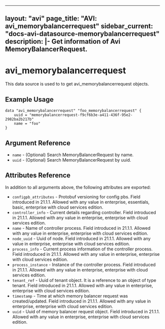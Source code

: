 <!--
    Copyright 2021 VMware, Inc.
    SPDX-License-Identifier: Mozilla Public License 2.0
-->
---
layout: "avi"
page_title: "AVI: avi_memorybalancerrequest"
sidebar_current: "docs-avi-datasource-memorybalancerrequest"
description: |-
  Get information of Avi MemoryBalancerRequest.
---

# avi_memorybalancerrequest

This data source is used to to get avi_memorybalancerrequest objects.

## Example Usage

```hcl
data "avi_memorybalancerrequest" "foo_memorybalancerrequest" {
    uuid = "memorybalancerrequest-f9cf6b3e-a411-436f-95e2-2982ba2b217b"
    name = "foo"
}
```

## Argument Reference

* `name` - (Optional) Search MemoryBalancerRequest by name.
* `uuid` - (Optional) Search MemoryBalancerRequest by uuid.

## Attributes Reference

In addition to all arguments above, the following attributes are exported:

* `configpb_attributes` - Protobuf versioning for config pbs. Field introduced in 21.1.1. Allowed with any value in enterprise, essentials, basic, enterprise with cloud services edition.
* `controller_info` - Current details regarding controller. Field introduced in 21.1.1. Allowed with any value in enterprise, enterprise with cloud services edition.
* `name` - Name of controller process. Field introduced in 21.1.1. Allowed with any value in enterprise, enterprise with cloud services edition.
* `node_uuid` - Uuid of node. Field introduced in 21.1.1. Allowed with any value in enterprise, enterprise with cloud services edition.
* `process_info` - Current process information of the controller process. Field introduced in 21.1.1. Allowed with any value in enterprise, enterprise with cloud services edition.
* `process_instance` - Instance of the controller process. Field introduced in 21.1.1. Allowed with any value in enterprise, enterprise with cloud services edition.
* `tenant_ref` - Uuid of tenant object. It is a reference to an object of type tenant. Field introduced in 21.1.1. Allowed with any value in enterprise, enterprise with cloud services edition.
* `timestamp` - Time at which memory balancer request was created/updated. Field introduced in 21.1.1. Allowed with any value in enterprise, enterprise with cloud services edition.
* `uuid` - Uuid of memory balancer request object. Field introduced in 21.1.1. Allowed with any value in enterprise, enterprise with cloud services edition.

